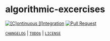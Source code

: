 # algorithmic-excercises

[![[C]ontinuous [I]ntegration](https://github.com/percebus/algorithmic-excercises/actions/workflows/always.yml/badge.svg)](https://github.com/percebus/algorithmic-excercises/actions/workflows/always.yml) [![Pull Request](https://github.com/percebus/algorithmic-excercises/actions/workflows/pull_request.yml/badge.svg?event=pull_request)](https://github.com/percebus/algorithmic-excercises/actions/workflows/pull_request.yml)

[`CHANGELOG`](./CHANGELOG.md) | [`TODO`s](./TODO.md) | [`LICENSE`](./LICENSE.md)
